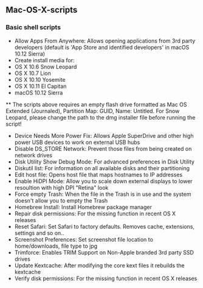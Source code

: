 ## Mac-OS-X-scripts


### Basic shell scripts

- Allow Apps From Anywhere: Allows opening applications from 3rd party developers (default is 'App Store and identified developers' in macOS 10.12 Sierra)
- Create install media for:
 - OS X 10.6 Snow Leopard 
 - OS X 10.7 Lion
 - OS X 10.10 Yosemite 
 - OS X 10.11 El Capitan
 - macOS 10.12 Sierra
 
 ** The scripts above requires an empty flash drive formatted as Mac OS Extended (Journaled), Partition Map: GUID, Name: Untitled. For Snow Leopard, please change the path to the dmg installer file before running the script!
- Device Needs More Power Fix: Allows Apple SuperDrive and other high power USB devices to work on external USB hubs
- Disable DS_STORE Network: Prevent those files from being created on network drives
- Disk Utility Show Debug Mode: For advanced preferences in Disk Utility
- Diskutil list: For information on all available disks and their partitioning
- Edit host file: Opens host file that maps hostnames to IP addresses
- Enable HiDPI Mode: Allow you to scale down external displays to lower resoultion with high DPI "Retina" look
- Force empty Trash: When the file in the Trash is in use and the system doesn't allow you to empty the Trash
- Homebrew Install: Install Homebrew package manager 
- Repair disk permissions: For the missing function in recent OS X releases
- Reset Safari: Set Safari to factory defaults. Removes cache, extensions, settings and so on..
- Screenshot Preferences: Set screenshot file location to home/downloads, file type to jpg
- Trimforce: Enables TRIM Support on Non-Apple branded 3rd party SSD drives
- Update Kextcache: After modifying the core kext files it rebuilds the kextcache
- Verify disk permissions: For the missing function in recent OS X releases
